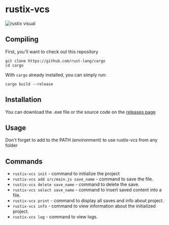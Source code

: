 # rustix-vcs

![rustix visual](https://github.com/nkr413/rustix-vcs/blob/main/docs/pics/rustix-visual-1.png)

## Compiling

First, you'll want to check out this repository

```
git clone https://github.com/rust-lang/cargo
cd cargo
```

With `cargo` already installed, you can simply run:

```
cargo build --release
```

## Installation

You can download the .exe file or the source code on the [releases page](github.com/nkr413/rustix-vcs/releases)

## Usage

Don't forget to add to the PATH (environment) to use rustix-vcs from any folder

## Commands
- ```rustix-vcs init``` - command to initialize the project
- ```rustix-vcs add src/main.js save_name``` - command to save the file.
- ```rustix-vcs delete save_name``` - command to delete the save.
- ```rustix-vcs select save_name``` - command to insert saved content into a file.
- ```rustix-vcs print``` - command to display all saves and info about project.
- ```rustix-vcs info``` - command to view information about the initialized project.
- ```rustix-vcs log``` - command to view logs.

